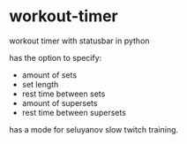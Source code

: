 # workout-timer
workout timer with statusbar in python

has the option to specify:
- amount of sets
- set length
- rest time between sets
- amount of supersets
- rest time between supersets

has a mode for seluyanov slow twitch training.
